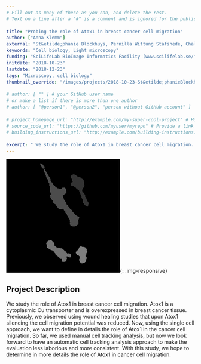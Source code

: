 ```yaml
---
# Fill out as many of these as you can, and delete the rest.
# Text on a line after a "#" is a comment and is ignored for the published page.

title: "Probing the role of Atox1 in breast cancer cell migration"
author: ["Anna Klemm"]
external: "St&etilde;phanie Blockhuys, Pernilla Wittung Stafshede, Chalmers University of Technology, G&ouml;teborg"
keywords: "Cell biology, Light microscopy"
funding: "SciLifeLab BioImage Informatics Facility (www.scilifelab.se/facilities/bioimage-informatics)"
initdate: "2018-10-23"
lastdate: "2018-12-23"
tags: "Microscopy, cell biology"
thumbnail_override: "/images/projects/2018-10-23-St&etilde;phanieBlockhuys/5c40a4b3e2626.png"

# author: [ "" ] # your GitHub user name
# or make a list if there is more than one author
# author: [ "@person1", "@person2", "person without GitHub account" ]

# project_homepage_url: "http://example.com/my-super-cool-project" # Homepage for this project
# source_code_url: "https://github.com/myuser/myrepo" # Provide a link to your code
# building_instructions_url: "http://example.com/building-instructions.pdf" # how to build the model out of LEGO (*not* how to build the source code)

excerpt: " We study the role of Atox1 in breast cancer cell migration. Atox1 is a cytoplasmic Cu transporter and is overexpressed in breast cancer tissue. Previously, we observed using wound healing studies tha..."
---
```


![Probing the role of Atox1 in breast cancer cell migration](/images/projects/2018-10-23-St&etilde;phanieBlockhuys/5c40a4b3e2626.png){: .img-responsive}
## Project Description
 We study the role of Atox1 in breast cancer cell migration. Atox1 is a cytoplasmic Cu transporter and is overexpressed in breast cancer tissue. Previously, we observed using wound healing studies that upon Atox1 silencing the cell migration potential was reduced. Now, using the single cell approach, we want to define in details the role of Atox1 in the cancer cell migration. So far, we used manual cell tracking analysis, but now we look forward to have an automatic cell tracking analysis approach to make the evaluation less laborious and more consistent. With this study, we hope to determine in more details the role of Atox1 in cancer cell migration. 

